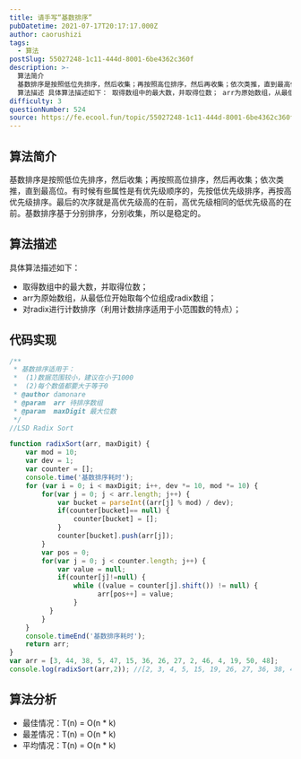 ```yaml
---
title: 请手写“基数排序”
pubDatetime: 2021-07-17T20:17:17.000Z
author: caorushizi
tags:
  - 算法
postSlug: 55027248-1c11-444d-8001-6be4362c360f
description: >-
  算法简介
  基数排序是按照低位先排序，然后收集；再按照高位排序，然后再收集；依次类推，直到最高位。有时候有些属性是有优先级顺序的，先按低优先级排序，再按高优先级排序。最后的次序就是高优先级高的在前，高优先级相同的低优先级高的在前。基数排序基于分别排序，分别收集，所以是稳定的。
  算法描述 具体算法描述如下： 取得数组中的最大数，并取得位数； arr为原始数组，从最低位开始取每个位组成radix数组； 
difficulty: 3
questionNumber: 524
source: https://fe.ecool.fun/topic/55027248-1c11-444d-8001-6be4362c360f
---
```


## 算法简介

基数排序是按照低位先排序，然后收集；再按照高位排序，然后再收集；依次类推，直到最高位。有时候有些属性是有优先级顺序的，先按低优先级排序，再按高优先级排序。最后的次序就是高优先级高的在前，高优先级相同的低优先级高的在前。基数排序基于分别排序，分别收集，所以是稳定的。

## 算法描述

具体算法描述如下：

* 取得数组中的最大数，并取得位数；
* arr为原始数组，从最低位开始取每个位组成radix数组；
* 对radix进行计数排序（利用计数排序适用于小范围数的特点）；

## 代码实现

```javascript
/**
 * 基数排序适用于：
 *  (1)数据范围较小，建议在小于1000
 *  (2)每个数值都要大于等于0
 * @author damonare
 * @param  arr 待排序数组
 * @param  maxDigit 最大位数
 */
//LSD Radix Sort

function radixSort(arr, maxDigit) {
    var mod = 10;
    var dev = 1;
    var counter = [];
    console.time('基数排序耗时');
    for (var i = 0; i < maxDigit; i++, dev *= 10, mod *= 10) {
        for(var j = 0; j < arr.length; j++) {
            var bucket = parseInt((arr[j] % mod) / dev);
            if(counter[bucket]== null) {
                counter[bucket] = [];
            }
            counter[bucket].push(arr[j]);
        }
        var pos = 0;
        for(var j = 0; j < counter.length; j++) {
            var value = null;
            if(counter[j]!=null) {
                while ((value = counter[j].shift()) != null) {
                      arr[pos++] = value;
                }
          }
        }
    }
    console.timeEnd('基数排序耗时');
    return arr;
}
var arr = [3, 44, 38, 5, 47, 15, 36, 26, 27, 2, 46, 4, 19, 50, 48];
console.log(radixSort(arr,2)); //[2, 3, 4, 5, 15, 19, 26, 27, 36, 38, 44, 46, 47, 48, 50]

```

## 算法分析

* 最佳情况：T(n) = O(n * k)
* 最差情况：T(n) = O(n * k)
* 平均情况：T(n) = O(n * k)

